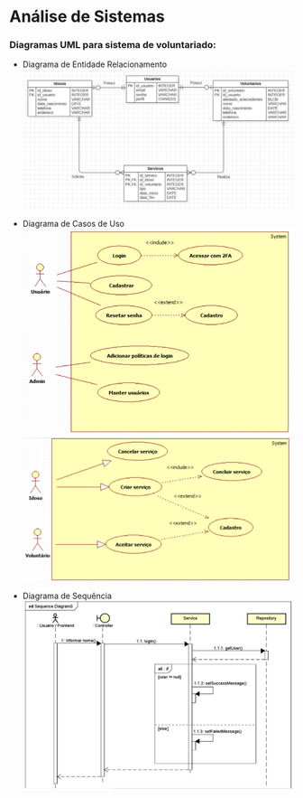 # Análise de Sistemas

### Diagramas UML para sistema de voluntariado:

* Diagrama de Entidade Relacionamento
![DER](./diagrama-entidade-relacionamento/voluntariado-diagrama-entidade-relacionamento.png)

* Diagrama de Casos de Uso
![DCU - Login](./diagrama-de-casos-de-uso/DiagramaCasoDeUso-TelaLogin.png)
![DCU - Manter Serviço](./diagrama-de-casos-de-uso/DiagramaCasoDeUso-TelaServico.png)

* Diagrama de Sequência
![DS](./diagrama-de-sequencia/Sequence%20Diagram%20-%20Login.png)